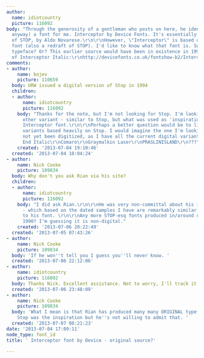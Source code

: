 ```yaml
---
author:
  name: idiotcountry
  picture: 116092
body: "Through the generosity of a gentleman who posts on here, he identified (mostly,
  anyway) a font for me. Interceptor by Device Fonts. It's essentially a revised version
  of STOP, by Aldo Novarese.\r\n\r\nHowever, \"Interceptor\" is based on some other
  font (also a redraft of STOP). I'd like to know what that font is. Some photolettering
  typeface? Or? This earlier source would have been in existence in 1990, and earlier.\r\n\r\nSample
  of Interceptor Italic:\r\nhttp://devicefonts.co.uk/fontshow-b2/Interceptor-Italic.png\r\n\r\n"
comments:
- author:
    name: bojev
    picture: 110659
  body: URW issued a digital version of Stop in 1994
  children:
  - author:
      name: idiotcountry
      picture: 116092
    body: "Thanks for the note, but I'm not looking for Stop. I'm looking for this
      other variant - similar to Stop, but what was used as 'inspiration' for the
      Interceptor font.\r\n\r\nPerhaps a better question would be to list all the
      variants based heavily on Stop. I would imagine the one I'm looking for has
      not yet been digitized, as I have all the current digital variants for reference.\r\n\r\nAG
      End Italic\r\nComaro\r\nGraymalkin Laser\r\nPRASLINISLAND\r\n???"
    created: '2013-07-04 19:10:46'
  created: '2013-07-04 18:04:24'
- author:
    name: Nick Cooke
    picture: 109834
  body: Why don't you ask Rian via his site?
  children:
  - author:
      name: idiotcountry
      picture: 116092
    body: "I did ask Rian.\r\n\r\nHe was very non-committal about his inspiration
      - which based on the dated samples I have are remarkably similar in many respects
      to his font. \r\n\r\nAny more STOP-esq fonts produced in/around or prior to
      1990? I'm guessing it is non-digital."
    created: '2013-07-06 20:22:49'
  created: '2013-07-05 07:43:26'
- author:
    name: Nick Cooke
    picture: 109834
  body: 'If he won''t tell you I guess you''ll never know. '
  created: '2013-07-06 22:12:06'
- author:
    name: idiotcountry
    picture: 116092
  body: Thanks Nick. Excellent assistance. Not to worry, I'll track it down.
  created: '2013-07-06 23:48:09'
- author:
    name: Nick Cooke
    picture: 109834
  body: 'What I mean is that Rian has produced many many ORIGINAL typefaces, so maybe
    Stop was the inspiration but he''s not willing to admit that. '
  created: '2013-07-07 08:21:23'
date: '2013-07-04 17:09:11'
node_type: font_id
title: ' Interceptor font by Device - original source?'

---
```

